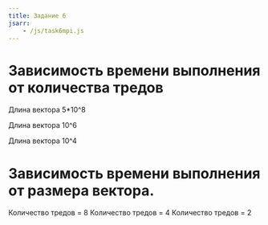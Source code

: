 ```yaml
---
title: Задание 6
jsarr:
    - /js/task6mpi.js
---
```


<!--more-->
# Зависимость времени выполнения от количества тредов
Длина вектора 5\*10^8
<canvas id="SpeedFromThreads1Billion" width="400" height="400"></canvas>

Длина вектора 10^6
<canvas id="SpeedFromThreads1Million" width="400" height="400"></canvas>

Длина вектора 10^4
<canvas id="SpeedFromThreadsTenThousands" width="400" height="400"></canvas>

# Зависимость времени выполнения от размера вектора.
Количеcтво тредов = 8
<canvas id="size1" width="400" height="400"></canvas>
Количеcтво тредов = 4
<canvas id="size2" width="400" height="400"></canvas>
Количеcтво тредов = 2
<canvas id="size3" width="400" height="400"></canvas>
